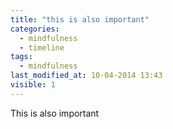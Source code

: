 ```yaml
---
title: "this is also important"
categories:
  - mindfulness
  - timeline
tags:
  - mindfulness
last_modified_at: 10-04-2014 13:43
visible: 1
---
```


This is also important 